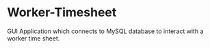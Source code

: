 # Worker-Timesheet
GUI Application which connects to MySQL database to interact with a worker time sheet.

